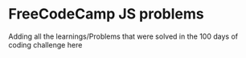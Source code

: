 # FreeCodeCamp JS problems
Adding all the learnings/Problems that were solved in the 100 days of coding challenge here
